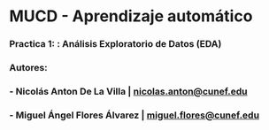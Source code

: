 # MUCD - Aprendizaje automático
### Practica 1: : Análisis Exploratorio de Datos (EDA)
### Autores:
### - Nicolás Anton De La Villa | nicolas.anton@cunef.edu
### - Miguel Ángel Flores Álvarez | miguel.flores@cunef.edu
